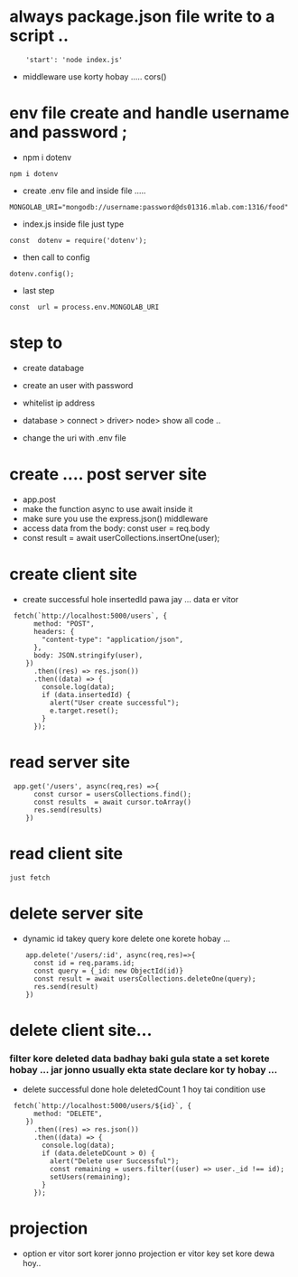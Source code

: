 # always package.json file write to a script ..

```
    'start': 'node index.js'

```

- middleware use korty hobay ..... cors()

# env file create and handle username and password ;

- npm i dotenv

```
npm i dotenv
```

- create .env file and inside file .....

```
MONGOLAB_URI="mongodb://username:password@ds01316.mlab.com:1316/food"
```

- index.js inside file just type

```
const  dotenv = require('dotenv');
```

- then call to config

```
dotenv.config();
```

- last step

```
const  url = process.env.MONGOLAB_URI
```

# step to

- create databage
- create an user with password
- whitelist ip address
- database > connect > driver> node> show all code ..

- change the uri with .env file

# create .... post server site

- app.post
- make the function async to use await inside it
- make sure you use the express.json() middleware
- access data from the body: const user = req.body
- const result = await userCollections.insertOne(user);

# create client site

- create successful hole insertedId pawa jay ... data er vitor

```
 fetch(`http://localhost:5000/users`, {
      method: "POST",
      headers: {
        "content-type": "application/json",
      },
      body: JSON.stringify(user),
    })
      .then((res) => res.json())
      .then((data) => {
        console.log(data);
        if (data.insertedId) {
          alert("User create successful");
          e.target.reset();
        }
      });
```

# read server site

```
 app.get('/users', async(req,res) =>{
      const cursor = usersCollections.find();
      const results  = await cursor.toArray()
      res.send(results)
    })
```

# read client site

```
just fetch
```

# delete server site

- dynamic id takey query kore delete one korete hobay ...

```
    app.delete('/users/:id', async(req,res)=>{
      const id = req.params.id;
      const query = {_id: new ObjectId(id)}
      const result = await usersCollections.deleteOne(query);
      res.send(result)
    })
```

# delete client site...

### filter kore deleted data badhay baki gula state a set korete hobay ... jar jonno usually ekta state declare kor ty hobay ...

- delete successful done hole deletedCount 1 hoy tai condition use

```
 fetch(`http://localhost:5000/users/${id}`, {
      method: "DELETE",
    })
      .then((res) => res.json())
      .then((data) => {
        console.log(data);
        if (data.deleteDCount > 0) {
          alert("Delete user Successful");
          const remaining = users.filter((user) => user._id !== id);
          setUsers(remaining);
        }
      });
```

# projection

- option er vitor sort korer jonno projection er vitor key set kore dewa hoy..
